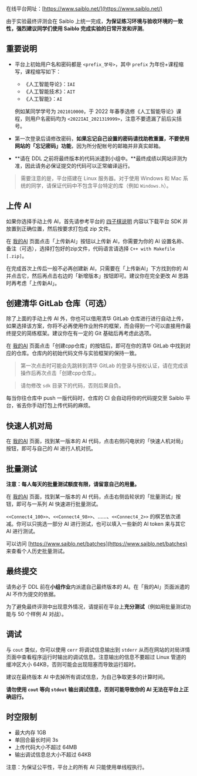 在线平台网址：[https://www.saiblo.net/](https://www.saiblo.net/)

由于实验最终评测会在 Saiblo 上统一完成，**为保证练习环境与验收环境的一致性，强烈建议同学们使用 Saiblo 完成实验的日常开发和评测**。

## 重要说明

- 平台上初始用户名和密码都是 `<prefix_学号>`，其中 `prefix` 为年份+课程缩写，课程缩写如下：

    - 《人工智能导论》：`IAI`
    - 《人工智能技术》：`AIT`
    - 《人工智能》：`AI`

  例如某同学学号为 `2021010000`，于 2022 年春季选修《人工智能导论》课程，则用户名密码均为 `<2022IAI_2021319999>`，注意不要遗漏了前后尖括号。

- 第一次登录后请修改密码，**如果忘记自己设置的密码请找助教重置，不要使用网站的「忘记密码」功能**，因为所分配帐号的邮箱并非真实邮箱。
- **请在 DDL 之前将最终版本的代码派遣到小组中。**最终成绩以网站评测为准，因此请务必保证提交的代码可以正常编译运行。

> 需要注意的是，平台搭建在 Linux 服务器。对于使用 Windows 和 Mac 系统的同学，请保证代码中不包含平台特定的库（例如 `Windows.h`）。

## 上传 AI

如果你选择手动上传 AI，首先请参考平台的 [四子棋说明](https://www.saiblo.net/game/3) 内容以下载平台 SDK 并放置到正确位置，然后按要求打包成 zip 文件。

在 [我的AI](https://www.saiblo.net/game/3?id=3) 页面点击「上传新AI」按钮以上传新 AI，你需要为你的 AI 设置名称、备注（可选），选择打包好的zip文件，代码语言请选择 `C++ with Makefile [.zip]`。

在完成首次上传后一般不必再创建新 AI，只需要在「上传新AI」下方找到你的 AI 并点击它，然后再点击右边的「新增版本」按钮即可。建议你在完全更改 AI 思路时再考虑「上传新AI」。

## 创建清华 GitLab 仓库（可选）

除了上面的手动上传 AI 外，你也可以借用清华 GitLab 仓库进行进行自动上传，如果选择该方案，你将不必再使用作业附件的框架，而会得到一个可以直接用作最终提交的简练框架。建议你在有一定的 Git 基础后再考虑此选项。

在 [我的AI](https://www.saiblo.net/game/3?id=3) 页面点击「创建cpp仓库」的按钮后，即可在你的清华 GitLab 中找到对应的仓库。仓库内的初始代码文件与实验框架的保持一致。

> 第一次点击时可能会先跳转到清华 GitLab 的登录与授权认证，请在完成该操作后再次点击「创建cpp仓库」。

> 请勿修改 `sdk` 目录下的代码，否则后果自负。

每当你往仓库中 push 一版代码时，仓库的 CI 会自动将你的代码提交至 Saiblo 平台，省去你手动打包上传代码的麻烦。

## 快速人机对局

在 [我的AI](https://www.saiblo.net/game/3?id=3) 页面，找到某一版本的 AI 代码，点击右侧闪电状的「快速人机对局」按钮，即可与自己的 AI 进行人机对抗。

## 批量测试

**注意：每人每天的批量测试额度有限，请留意自己的用量。**

在 [我的AI](https://www.saiblo.net/game/3?id=3) 页面，找到某一版本的 AI 代码，点击右侧齿轮状的「批量测试」按钮，即可与一系列 AI 快速进行批量测试。

`<<Connect4_100>>`、`<<Connect4_98>>`、……、`<<Connect4_2>>` 的棋艺依次递减。你可以只挑选一部分 AI 进行测试，也可以填入一些新的 AI token 来与其它 AI 进行测试。

可以访问 [https://www.saiblo.net/batches](https://www.saiblo.net/batches) 来查看个人历史批量测试。

## 最终提交

请务必于 DDL 前在**小组作业**内派遣自己最终版本的 AI。在「我的AI」页面派遣的 AI 不作为提交的依据。

为了避免最终评测中出现意外情况，请提前在平台上**充分测试**（例如用批量测试功能与 50 个样例 AI 对战）。

## 调试

与 `cout` 类似，你可以使用 `cerr` 将调试信息输出到 `stderr` 从而在网站的对局详情页面中查看程序运行时输出的调试信息。注意输出的信息不要超过 Linux 管道的缓冲区大小 64KB，否则可能会出现阻塞而导致运行超时。

建议在最终版本 AI 中去掉所有调试信息，为自己争取更多的计算时间。

**请勿使用 `cout` 等向 `stdout` 输出调试信息，否则可能导致你的 AI 无法在平台上正确运行。**

## 时空限制

- 最大内存 1GB
- 单回合最长时间 3s
- 上传代码大小不超过 64MB
- 输出调试信息总大小不超过 64KB

注意：为保证公平性，平台上的所有 AI 只能使用单线程执行。
